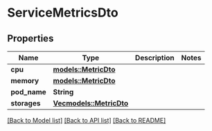# ServiceMetricsDto

## Properties

Name | Type | Description | Notes
------------ | ------------- | ------------- | -------------
**cpu** | [**models::MetricDto**](MetricDto.md) |  | 
**memory** | [**models::MetricDto**](MetricDto.md) |  | 
**pod_name** | **String** |  | 
**storages** | [**Vec<models::MetricDto>**](MetricDto.md) |  | 

[[Back to Model list]](../README.md#documentation-for-models) [[Back to API list]](../README.md#documentation-for-api-endpoints) [[Back to README]](../README.md)


